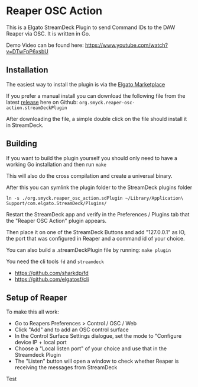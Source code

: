# Reaper OSC Action

This is a Elgato StreamDeck Plugin to send Command IDs to the DAW Reaper via OSC. It is written in Go.

Demo Video can be found here: https://www.youtube.com/watch?v=DTwFpP6xsbU

## Installation

The easiest way to install the plugin is via the [Elgato Marketplace](https://marketplace.elgato.com/product/reaper-osc-action-1bfdb39f-d4b9-4912-b540-b5bcda219de7)

If you prefer a manual install you can download the following file from the latest [release](https://github.com/hukl/reaper_osc_action/releases) here on Github:
`org.smyck.reaper-osc-action.streamDeckPlugin`

After downloading the file, a simple double click on the file should install it
in StreamDeck.

## Building

If you want to build the plugin yourself you should only need to have a working
Go installation and then run `make`

This will also do the cross compilation and create a universal binary.

After this you can symlink the plugin folder to the StreamDeck plugins folder

`ln -s ./org.smyck.reaper_osc_action.sdPlugin ~/Library/Application\ Support/com.elgato.StreamDeck/Plugins/`

Restart the StreamDeck app and verify in the Preferences / Plugins tab that
the "Reaper OSC Action" plugin appears.

Then place it on one of the StreamDeck Buttons and add "127.0.0.1" as IO, the
port that was configured in Reaper and a command id of your choice.

You can also build a .streamDeckPlugin file by running:
`make plugin`

You need the cli tools `fd` and `streamdeck`

* https://github.com/sharkdp/fd
* https://github.com/elgatosf/cli

## Setup of Reaper

To make this all work:

* Go to Reapers Preferences > Control / OSC / Web
* Click "Add" and to add an OSC control surface
* In the Control Surface Settings dialogue, set the mode to "Configure device IP + local port
* Choose a "Local listen port" of your choice and use that in the Streamdeck Plugin
* The "Listen" button will open a window to check whether Reaper is receiving the messages from StreamDeck

Test
